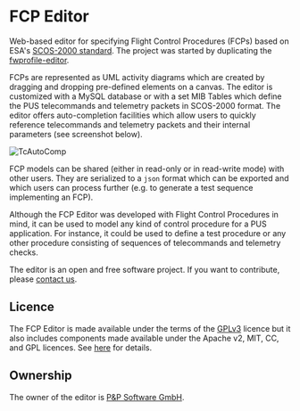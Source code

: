 # FCP Editor

Web-based editor for specifying Flight Control Procedures (FCPs) based on ESA's [SCOS-2000 standard](http://www.esa.int/Enabling_Support/Operations/Ground_Systems_Engineering/SCOS-2000). The project was started by duplicating the [fwprofile-editor](https://github.com/pnp-software/fwprofile-editor-pub).

FCPs are represented as UML activity diagrams which are created by dragging and dropping pre-defined elements on a canvas.
The editor is customized with a MySQL database or with a set MIB Tables which define the PUS telecommands and telemetry packets in SCOS-2000 format.
The editor offers auto-completion facilities which allow users to quickly reference telecommands and telemetry packets and their internal parameters (see screenshot below).

![TcAutoComp](https://user-images.githubusercontent.com/15838404/124101807-03c6ae00-da60-11eb-9a0c-51bd509d3c85.png)

FCP models can be shared (either in read-only or in read-write mode) with other users. They are serialized to a <code>json</code> format which can be exported and which users can process further (e.g. to generate a test sequence implementing an FCP).

Although the FCP Editor was developed with Flight Control Procedures in mind, it can be used to model any kind of control procedure for a PUS application. For instance, it could be used to define a test procedure or any other procedure consisting of sequences of telecommands and telemetry checks.

The editor is an open and free software project. If you want to contribute, please [contact us](https://pnp-software.com/#contact-us).

## Licence
The FCP Editor is made available under the terms of the [GPLv3](http://www.gnu.org/licenses/gpl-3.0.en.html) licence but it also includes components made available under the Apache v2, MIT, CC, and GPL licences. See [here](https://github.com/pnp-software/fcp-editor/blob/master/DOCUMENTATION.licenses) for details.

## Ownership
The owner of the editor is [P&P Software GmbH](https://pnp-software.com/).
